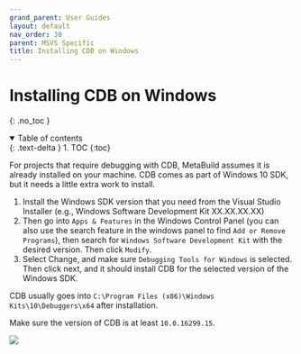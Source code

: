 ```yaml
---
grand_parent: User Guides
layout: default
nav_order: 30
parent: MSVS Specific
title: Installing CDB on Windows
---
```


# Installing CDB on Windows
{: .no_toc }


<details open markdown="block">
  <summary>
    Table of contents
  </summary>
  {: .text-delta }
1. TOC
{:toc}
</details>




For projects that require debugging with CDB, MetaBuild assumes it is already installed on your machine.
CDB comes as part of Windows 10 SDK, but it needs a little extra work to install.

1. Install the Windows SDK version that you need from the Visual Studio Installer (e.g., Windows Software Development Kit XX.XX.XX.XX)
2. Then go into `Apps & Features` in the Windows Control Panel (you can also use the search feature in the windows panel to find `Add or Remove Programs`), then search for `Windows Software Development Kit` with the desired version. Then click `Modify`. 
3. Select Change, and make sure `Debugging Tools for Windows` is selected. Then click next, and it should install CDB for the selected version of the Windows SDK.

CDB usually goes into `C:\Program Files (x86)\Windows Kits\10\Debuggers\x64` after installation.

Make sure the version of CDB is at least `10.0.16299.15`.

![](https://git.corp.adobe.com/storage/user/30871/files/9e177d00-880b-11ec-82c8-41e6a9892f31)
